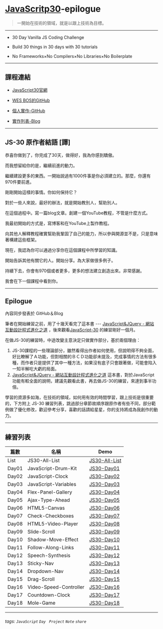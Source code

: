 # [JavaScritp30](https://javascript30.com/)-epilogue

> 一開始在技術的領域，就是以跟上技術為目標。

---

* 30 Day Vanilla JS Coding Challenge

* Build 30 things in 30 days with 30 tutorials

* No Frameworks×No Compilers×No Libraries×No Boilerplate

---

## 課程連結

* [JavaScript30官網](https://javascript30.com/)

* [WES BOS的GitHub](https://github.com/wesbos/JavaScript30)

* [個人實作-GitHub](https://github.com/tiida54/JavaScript30)

* [實作列表-Blog](https://goo.gl/6wbEJr)

---

## JS-30 原作者結語 [譯]

恭喜你做到了，你完成了30天，做得好，我為你感到驕傲。

而我想留給你的是，繼續前進的動力。

繼續建設更多的東西。一開始說過有1000件事是你必須建立的。那麼，你還有970件要前進。

剛剛開始這樣的事情。你如何保持它？

對於一些人來說，最好的辦法，就是開始教別人，幫助別人。

在這個過程中。寫一篇blog文章。創建一個YouTube教程，不管是什麼方式。

我最初開始的方式是，寫博客和在YouTube上製作教程。

向其他人解釋教程確實幫助我鞏固了自己的能力，所以參與開源並不是，只是意味著構建這些框架。

現在，我認為你可以通過分享你在這個課程中所學習的知識。

開始告訴其他有關它的人。開始分享。為大家做很多例子。

持續下去，你會有970個或者更多，更多的想法建立創造出來。非常感謝。

我會在下一個課程中看到你。

---

## Epilogue 

內容同步發表於 GitHub＆Blog

筆者在開始練習之前，用了十幾天看完了這本書 --- [JavaScript&JQuery - 網站互動設計程式進化之道](http://javascriptbook.com/) ，後來觀看[JavaScript-30](https://javascript30.com/) 的練習剛好一個月。

在做JS-30的練習時，中途改變主意決定只做實作部分，基於兩個理由：

1. JS-30課程的一些理論部分，雖然看得出作者如何使用，但說明得不夠全面，好比瞭解了Ａ功能，但對相關的ＢＣＤ功能卻未提及，完成事情的方法有很多種，而作者只是提供了其中一種方法，如果沒有底子只會跟著做，可能會陷入一知半解吃大虧的局面。
2. [JavaScript&JQuery - 網站互動設計程式進化之道](http://javascriptbook.com/) 這本書，對於JavaScript功能有較全面的說明，建議先觀看此書，再去做JS-30的練習，來達到事半功倍。

學習的資源多如海，在技術的領域，如何用有效的時間學習，跟上技術是很重要的，下方附上 JS-30 練習列表，跳過部分章節故順序跟原作者有些不同，部分範例做了優化修改，歡迎參考分享，喜歡的話請給星星，你的支持將成為我創作的動力。

---

## 練習列表

| 篇數 | 名稱 | Demo |
| -------- | -------- | -------- |
| List| JS30-All-List | [JS30-All-List](https://goo.gl/YFytqy) |
| Day01    | JavaScript-Drum-Kit     | [JS30-Day01](https://goo.gl/nq2MyR)     |
| Day02    | JavaScript-Clock     | [JS30-Day02](https://goo.gl/bDUWWz)     |
| Day03    | JavaScript-Variables     | [JS30-Day03](https://goo.gl/1ty9Pg)     |
| Day04     | Flex-Panel-Gallery     | [JS30-Day04](https://goo.gl/rzkZud)     |
| Day05    | Ajax-Type-Ahead     | [JS30-Day05](https://goo.gl/h3NDxw)     |
| Day06    | HTML5-Canvas     | [JS30-Day06](https://goo.gl/v8Aa5k)     |
| Day07     | Check-Checkboxes     | [JS30-Day07](https://goo.gl/e7Q633)     |
| Day08     | HTML5-Video-Player     | [JS30-Day08](https://goo.gl/iGvCX1)     |
| Day09     | Slide-Scroll     | [JS30-Day09](https://goo.gl/VcBw4P)     |
|Day10|Shadow-Move-Effect|[JS30-Day10](https://goo.gl/iP6Sfo)|
|Day11|Follow-Along-Links|[JS30-Day11](https://goo.gl/vs6CMe)|
|Day12|Speech-Synthesis|[JS30-Day12](https://goo.gl/NEuAtp)|
|Day13|Sticky-Nav|[JS30-Day13](https://goo.gl/rhHybe)|
|Day14|Dropdown-Nav|[JS30-Day14](https://goo.gl/wNDdNV)|
|Day15|Drag-Scroll|[JS30-Day15](https://goo.gl/MFfbKf)|
|Day16|Video-Speed-Controller|[JS30-Day16](https://goo.gl/tYaE5V)|
|Day17|Countdown-Clock|[JS30-Day17](https://goo.gl/ym4Cyy)|
|Day18|Mole-Game|[JS30-Day18](https://goo.gl/LftUrA)|

---

###### tags: `JavaScript` `Day` ` Project` `Note` `share`